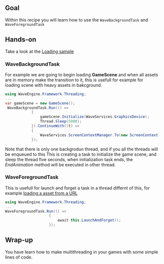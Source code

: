 ## Goal

Within this recipe you will learn how to use the `WaveBackgroundTask` and `WaveForegroundTask`

## Hands-on

Take a look at the [Loading sample](https://github.com/WaveEngine/Samples/blob/master/Performance/Loading/SharedSource/Main/LoadingScene.cs)

### WaveBackgroundTask
For example we are going to begin loading **GameScene** and when all assets are in memory make the transition to it, this is usefull for example for loading scene with heavy assets in bakcground.

```C#
using WaveEngine.Framework.Threading;
...
var gameScene = new GameScene();
 WaveBackgroundTask.Run(() =>
            {
                gameScene.Initialize(WaveServices.GraphicsDevice);
                Thread.Sleep(5000);
            }).ContinueWith((t) =>
            {
                WaveServices.ScreenContextManager.To(new ScreenContext(gameScene));
            });
```
Note that there is only one backgrodun thread, and if you all the threads will be enqueued to this
This is creating a task to initialize the game scene, and sleep the thread five seconds, when initialization task ends, the _EndAnimation_ method will be executed in other thread.

### WaveForegroundTask
This is usefull for launch and forget a task in a thread differnt of this, for example [loading a asset from a URL](https://github.com/WaveEngine/Samples/blob/19b2d516170730181a7cc2ca86f753f617ae6a17/Graphics2D/InternetTextureLoad/SharedSource/Main/SpriteUrl.cs)

```C#
using WaveEngine.Framework.Threading;
...
WaveForegroundTask.Run(() =>
                    {
                        await this.LaunchAndForget();
                    });
```
## Wrap-up

You have learn how to make multithreading in your games with some simple lines of code.
